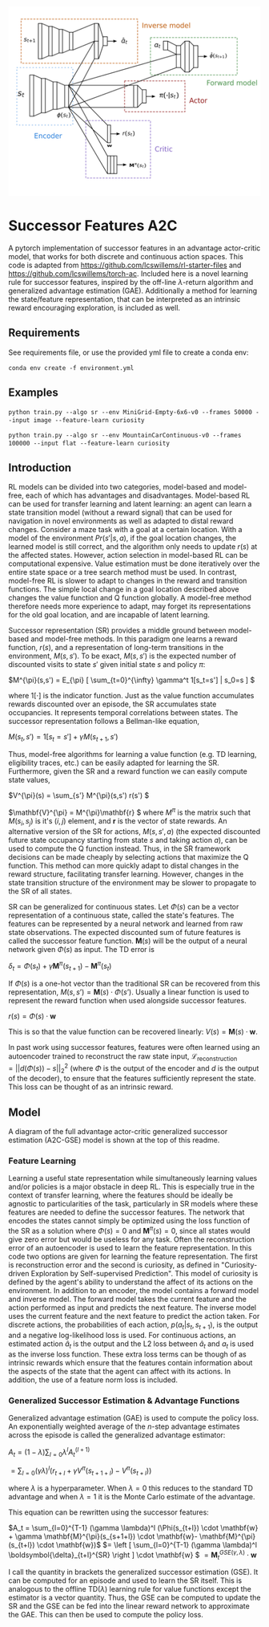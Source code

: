 ![](https://github.com/nsdumont/successor-features-A2C/blob/main/drawing.png)

# Successor Features A2C
A pytorch implementation of successor features in an advantage actor-critic model, that works for both discrete and continuous action spaces. This code is adapted from https://github.com/lcswillems/rl-starter-files and https://github.com/lcswillems/torch-ac.
Included here is a novel learning rule for successor features, inspired by the off-line $\lambda$-return algorithm and generalized advantage estimation (GAE). 
Additionally a method for learning the state/feature representation, that can be interpreted as an intrinsic reward encouraging exploration, is included as well.

## Requirements 
See requirements file, or use the provided yml file to create a conda env:
<pre><code>conda env create -f environment.yml</code></pre>

## Examples
<pre><code>python train.py --algo sr --env MiniGrid-Empty-6x6-v0 --frames 50000 --input image --feature-learn curiosity</code></pre>
<pre><code>python train.py --algo sr --env MountainCarContinuous-v0 --frames 100000 --input flat --feature-learn curiosity</code></pre>

## Introduction

RL models can be divided into two categories, model-based and model-free, each of which has advantages and disadvantages. 
Model-based RL can be used for transfer learning and latent learning: an agent can learn a state transition model (without a reward signal) that can be used for navigation in novel environments as well as adapted to distal reward changes.
Consider a maze task with a goal at a certain location. With a model of the environment $Pr(s' | s,a)$, if the goal location changes, the learned model is still correct, and the algorithm only needs to update $r(s)$ at the affected states. 
However, action selection in model-based RL can be computational expensive. Value estimation must be done iteratively over the entire state space or a tree search method must be used. 
In contrast, model-free RL is slower to adapt to changes in the reward and transition functions. 
The simple local change in a goal location described above changes the value function and Q function globally. 
A model-free method therefore needs more experience to adapt, may forget its representations for the old goal location, and are incapable of latent learning. 


Successor representation (SR) provides a middle ground between model-based and model-free methods. 
In this paradigm one learns a reward function, $r(s)$, and a representation of long-term transitions in the environment, $M(s,s')$. 
To be exact, $M(s,s')$ is the expected number of discounted visits to state $s'$ given initial state $s$ and policy $\pi$:

$M^{\pi}(s,s') = E_{\pi}  [ \sum_{t=0}^{\infty} \gamma^t  1[s_t=s']  |  s_0=s  ] $

where $1[\cdot]$ is the indicator function. Just as the value function accumulates rewards discounted over an episode, the SR accumulates state occupancies. 
It represents temporal correlations between states. The successor representation follows a Bellman-like equation,
 
$M(s_t,s') = 1[s_t=s'] + \gamma M(s_{t+1},s')$

Thus, model-free algorithms for learning a value function (e.g. TD learning, eligibility traces, etc.) can be easily adapted for learning the SR. 
Furthermore, given the SR and a reward function we can easily compute state values,
 
$V^{\pi}(s) = \sum_{s'} M^{\pi}(s,s') r(s') $

$\mathbf{V}^{\pi} = M^{\pi}\mathbf{r} $
where $M^{\pi}$ is the matrix such that $M(s_i,s_j)$ is it's $(i,j)$ element, and $\mathbf{r}$ is the vector of state rewards. 
An alternative version of the SR for actions, $M(s,s',a)$ (the expected discounted future state occupancy starting from state $s$ and taking action $a$), can be used to compute the Q function instead. 
Thus, in the SR framework decisions can be made cheaply by selecting actions that maximize the Q function. 
This method can more quickly adapt to distal changes in the reward structure, facilitating transfer learning. 
However, changes in the state transition structure of the environment may be slower to propagate to the SR of all states. 

SR can be generalized for continuous states. Let $\Phi(s)$ can be a vector representation of a continuous state, called the state's features.
The features can be represented by a neural network and learned from raw state observations. 
The expected discounted sum of future features is called the successor feature function. 
$\mathbf{M}(s)$ will be the output of a neural network given $\Phi(s)$ as input. The TD error is

$\delta_t = \Phi(s_t)  + \gamma \mathbf{M}^{\pi}(s_{t+1})- \mathbf{M}^{\pi}(s_{t})$

If $\Phi(s)$ is a one-hot vector than the traditional SR can be recovered from this representation, $M(s,s’) = \mathbf{M}(s) \cdot \Phi(s’)$. 
Usually a linear function is used to represent the reward function when used alongside successor features.

$r(s) = \Phi(s) \cdot \mathbf{w}$

This is so that the value function can be recovered linearly: $V(s) = \mathbf{M}(s) \cdot \mathbf{w}$.

In past work using successor features, features were often learned using an autoencoder trained to reconstruct the raw state input, $\mathcal{L}_{\text{reconstruction}} = ||d(\Phi(s)) - s ||_2^2$ (where $\Phi$ is the output of the encoder and $d$ is the output of the decoder),
to ensure that the features sufficiently represent the state. This loss can be thought of as an intrinsic reward.

## Model
A diagram of the full advantage actor-critic generalized successor estimation (A2C-GSE) model is shown at the top of this readme. 
### Feature Learning
Learning a useful state representation while simultaneously learning values and/or policies is a major obstacle in deep RL. 
This is especially true in the context of transfer learning, where the features should be ideally be agnostic to particularities of the task, particularly in SR models where these features are needed to define the successor features.
The network that encodes the states cannot simply be optimized using the loss function of the SR as a solution where $\Phi(s) = 0$ and $\mathbf{M}^{\pi}(s)=0$, since all states would give zero error but would be useless for any task. 
Often the reconstruction error of an autoencoder is used to learn the feature representation. 
In this code two options are given for learning the feature representation. The first is reconstruction error and the second is curiosity, as defined in "Curiosity-driven Exploration by Self-supervised Prediction".
This model of curiosity is defined by the agent's ability to understand the affect of its actions on the environment.
In addition to an encoder, the model contains a forward model and inverse model.
The forward model takes the current feature and the action performed as input and predicts the next feature. 
The inverse model uses the current feature and the next feature to predict the action taken. 
For discrete actions, the probabilities of each action, $p(a_t | s_t, s_{t+1})$, is the output and a negative log-likelihood loss is used. 
For continuous actions, an estimated action $\hat{a}_t$ is the output and the L2 loss between $\hat{a}_t$ and $a_t$ is used as the inverse loss function. 
These extra loss terms can be though of as intrinsic rewards which ensure that the features contain information about the aspects of the state that the agent can affect with its actions.
In addition, the use of a feature norm loss is included. 

### Generalized Successor Estimation \& Advantage Functions
Generalized advantage estimation (GAE) is used to compute the policy loss. 
An exponentially weighted average of the $n$-step advantage estimates across the episode is called the generalized advantage estimator:

$A_t = (1-\lambda) \sum_{l=0} \lambda^l A^{(l+1)}_t$

$= \sum_{l=0} (\gamma \lambda)^l (r_{t+l} + \gamma V^{\pi}(s_{t+1+l})- V^{\pi}(s_{t+l}))$

where $\lambda$ is a hyperparameter. When $\lambda=0$ this reduces to the standard TD advantage and when $\lambda=1$ it is the Monte Carlo estimate of the advantage.

This equation can be rewritten using the successor features:

$A_t = \sum_{l=0}^{T-1} (\gamma \lambda)^l (\Phi(s_{t+l}) \cdot  \mathbf{w} + \gamma \mathbf{M}^{\pi}(s_{s+1+l}) \cdot \mathbf{w}- \mathbf{M}^{\pi}(s_{t+l}) \cdot  \mathbf{w})$
$= \left [ \sum_{l=0}^{T-1} (\gamma \lambda)^l \boldsymbol{\delta}_{t+l}^{SR} \right ] \cdot  \mathbf{w} $
$=  \mathbf{M}^{GSE(\gamma, \lambda)}_t \cdot  \mathbf{w}$

I call the quantity in brackets the generalized successor estimation (GSE). It can be computed for an episode and used to learn the SR itself. 
This is analogous to the offline TD($\lambda$) learning rule for value functions except the estimator is a vector quantity. 
Thus, the GSE can be computed to update the SR and the GSE can be fed into the linear reward network to approximate the GAE. This can then be used to compute the policy loss.

